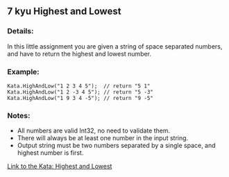 ## 7 kyu Highest and Lowest

### Details:  
In this little assignment you are given a string of space separated numbers, and have to return the highest and lowest number.

### Example:
```
Kata.HighAndLow("1 2 3 4 5");  // return "5 1"
Kata.HighAndLow("1 2 -3 4 5"); // return "5 -3"
Kata.HighAndLow("1 9 3 4 -5"); // return "9 -5"
```
### Notes:
* All numbers are valid Int32, no need to validate them.
* There will always be at least one number in the input string.
* Output string must be two numbers separated by a single space, and highest number is first.

[Link to the Kata: Highest and Lowest](https://www.codewars.com/kata/554b4ac871d6813a03000035/csharp)